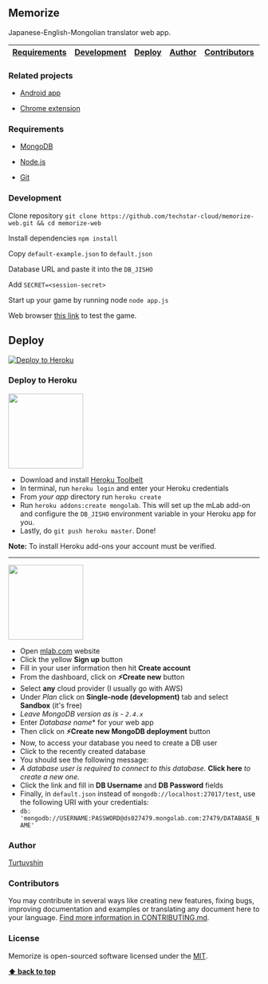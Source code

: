 ## Memorize

Japanese-English-Mongolian translator web app.

| [Requirements][] | [Development][] | [Deploy][] | [Author][] | [Contributors][] | [License][] |
|---|---|---|---|---|---|

### Related projects

* [Android app](https://github.com/techstar-cloud/memorize)

* [Chrome extension](https://github.com/techstar-cloud/memorize-extention)

### Requirements

* [MongoDB](https://docs.mongodb.com/manual/installation/)

* [Node.js](https://nodejs.org/en/download/)

* [Git](https://git-scm.com/download/win)

### Development 

Clone repository `git clone https://github.com/techstar-cloud/memorize-web.git && cd memorize-web`

Install dependencies `npm install`

Copy `default-example.json` to `default.json`

Database URL and paste it into the `DB_JISHO`

Add `SECRET=<session-secret>`

Start up your game by running node `node app.js` 

Web browser [this link](http://localhost:5000) to test the game.


## Deploy

[![Deploy to Heroku](https://www.herokucdn.com/deploy/button.png)](https://heroku.com/deploy)

### Deploy to Heroku

<img src="https://upload.wikimedia.org/wikipedia/en/a/a9/Heroku_logo.png" width="150">

- Download and install [Heroku Toolbelt](https://toolbelt.heroku.com/)
- In terminal, run `heroku login` and enter your Heroku credentials
- From *your app* directory run `heroku create`
- Run `heroku addons:create mongolab`.  This will set up the mLab add-on and configure the `DB_JISHO` environment variable in your Heroku app for you.
- Lastly, do `git push heroku master`.  Done!

**Note:** To install Heroku add-ons your account must be verified.

---

<img src="https://mlab.com/company/img/branding/mLab-logo-onlight.svg" width="150">

- Open [mlab.com](https://mlab.com) website
- Click the yellow **Sign up** button
- Fill in your user information then hit **Create account**
- From the dashboard, click on **:zap:Create new** button
- Select **any** cloud provider (I usually go with AWS)
- Under *Plan* click on **Single-node (development)** tab and select **Sandbox** (it's free)
 - *Leave MongoDB version as is - `2.4.x`*
- Enter *Database name** for your web app
- Then click on **:zap:Create new MongoDB deployment** button
- Now, to access your database you need to create a DB user
- Click to the recently created database
- You should see the following message:
 - *A database user is required to connect to this database.* **Click here** *to create a new one.*
- Click the link and fill in **DB Username** and **DB Password** fields
- Finally, in `default.json` instead of `mongodb://localhost:27017/test`, use the following URI with your credentials:
 - `db: 'mongodb://USERNAME:PASSWORD@ds027479.mongolab.com:27479/DATABASE_NAME'`

### Author

 [Turtuvshin](https://github.com/tortuvshin) 

### Contributors

You may contribute in several ways like creating new features, fixing bugs, improving documentation and examples
or translating any document here to your language. [Find more information in CONTRIBUTING.md](CONTRIBUTING.md).

### License

Memorize is open-sourced software licensed under the [MIT](LICENSE).

**[⬆ back to top](#memorize)**

[Requirements]:#requirements
[Development]:#development
[Deploy]:#deploy
[Author]:#author
[Contributors]:#contributors
[License]:#license
